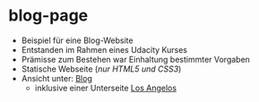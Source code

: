 # blog-page

- Beispiel für eine Blog-Website
- Entstanden im Rahmen eines Udacity Kurses
- Prämisse zum Bestehen war Einhaltung bestimmter Vorgaben
- Statische Webseite (_nur HTML5 und CSS3_)
- Ansicht unter: [Blog](https://udacity-blog-project-mb.web.app/index.html)
  - inklusive einer Unterseite [Los Angelos](https://udacity-blog-project-mb.web.app/los-angeles.html)

